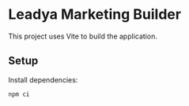 # Leadya Marketing Builder

This project uses Vite to build the application.

## Setup

Install dependencies:

```bash
npm ci
